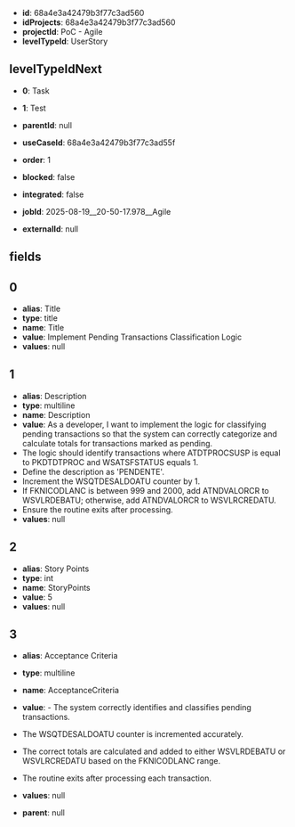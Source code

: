 - **id**: 68a4e3a42479b3f77c3ad560
- **idProjects**: 68a4e3a42479b3f77c3ad560
- **projectId**: PoC - Agile
- **levelTypeId**: UserStory
## levelTypeIdNext
- **0**: Task
- **1**: Test

- **parentId**: null
- **useCaseId**: 68a4e3a42479b3f77c3ad55f
- **order**: 1
- **blocked**: false
- **integrated**: false
- **jobId**: 2025-08-19__20-50-17.978__Agile
- **externalId**: null
## fields
## 0
- **alias**: Title
- **type**: title
- **name**: Title
- **value**: Implement Pending Transactions Classification Logic
- **values**: null

## 1
- **alias**: Description
- **type**: multiline
- **name**: Description
- **value**: As a developer, I want to implement the logic for classifying pending transactions so that the system can correctly categorize and calculate totals for transactions marked as pending. 
- The logic should identify transactions where ATDTPROCSUSP is equal to PKDTDTPROC and WSATSFSTATUS equals 1. 
- Define the description as 'PENDENTE'. 
- Increment the WSQTDESALDOATU counter by 1. 
- If FKNICODLANC is between 999 and 2000, add ATNDVALORCR to WSVLRDEBATU; otherwise, add ATNDVALORCR to WSVLRCREDATU. 
- Ensure the routine exits after processing.
- **values**: null

## 2
- **alias**: Story Points
- **type**: int
- **name**: StoryPoints
- **value**: 5
- **values**: null

## 3
- **alias**: Acceptance Criteria
- **type**: multiline
- **name**: AcceptanceCriteria
- **value**: - The system correctly identifies and classifies pending transactions.
- The WSQTDESALDOATU counter is incremented accurately.
- The correct totals are calculated and added to either WSVLRDEBATU or WSVLRCREDATU based on the FKNICODLANC range.
- The routine exits after processing each transaction.
- **values**: null


- **parent**: null
